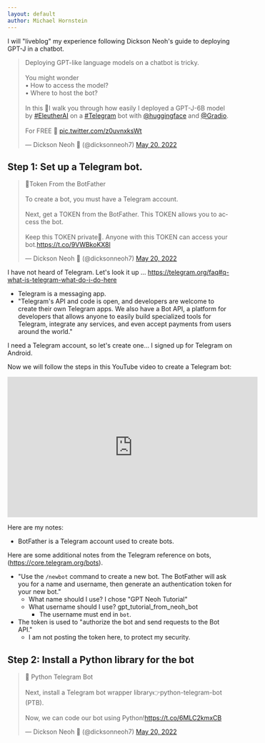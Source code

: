 ```yaml
--- 
layout: default 
author: Michael Hornstein
--- 
```


I will "liveblog" my experience following Dickson Neoh's guide to deploying GPT-J in a chatbot. 

<blockquote class="twitter-tweet"><p lang="en" dir="ltr">Deploying GPT-like language models on a chatbot is tricky.<br><br>You might wonder<br>• How to access the model?<br>• Where to host the bot?<br><br>In this 🧵I walk you through how easily I deployed a GPT-J-6B model by <a href="https://twitter.com/hashtag/EleutherAI?src=hash&amp;ref_src=twsrc%5Etfw">#EleutherAI</a> on a <a href="https://twitter.com/hashtag/Telegram?src=hash&amp;ref_src=twsrc%5Etfw">#Telegram</a> bot with <a href="https://twitter.com/huggingface?ref_src=twsrc%5Etfw">@huggingface</a> and <a href="https://twitter.com/Gradio?ref_src=twsrc%5Etfw">@Gradio</a>.<br><br>For FREE 🚀 <a href="https://t.co/z0uvnxksWt">pic.twitter.com/z0uvnxksWt</a></p>&mdash; Dickson Neoh 🚀 (@dicksonneoh7) <a href="https://twitter.com/dicksonneoh7/status/1527512946603020288?ref_src=twsrc%5Etfw">May 20, 2022</a></blockquote> <script async src="https://platform.twitter.com/widgets.js" charset="utf-8"></script>

## Step 1: Set up a Telegram bot. 

<blockquote class="twitter-tweet"><p lang="en" dir="ltr">🤖Token From the BotFather<br><br>To create a bot, you must have a Telegram account.<br><br>Next, get a TOKEN from the BotFather. This TOKEN allows you to access the bot.<br><br>Keep this TOKEN private🤫. Anyone with this TOKEN can access your bot.<a href="https://t.co/9VWBkoKX8l">https://t.co/9VWBkoKX8l</a></p>&mdash; Dickson Neoh 🚀 (@dicksonneoh7) <a href="https://twitter.com/dicksonneoh7/status/1527512982078443520?ref_src=twsrc%5Etfw">May 20, 2022</a></blockquote> <script async src="https://platform.twitter.com/widgets.js" charset="utf-8"></script>

I have not heard of Telegram. Let's look it up ... 
https://telegram.org/faq#q-what-is-telegram-what-do-i-do-here
* Telegram is a messaging app. 
* "Telegram's API and code is open, and developers are welcome to create their own Telegram apps. We also have a Bot API, a platform for developers that allows anyone to easily build specialized tools for Telegram, integrate any services, and even accept payments from users around the world." 

I need a Telegram account, so let's create one... I signed up for Telegram on Android. 

Now we will follow the steps in this YouTube video to create a Telegram bot: 
<iframe width="560" height="315" src="https://www.youtube.com/embed/aNmRNjME6mE" title="YouTube video player" frameborder="0" allow="accelerometer; autoplay; clipboard-write; encrypted-media; gyroscope; picture-in-picture" allowfullscreen></iframe>

Here are my notes: 
* BotFather is a Telegram account used to create bots. 

Here are some additional notes from the Telegram reference on bots, (https://core.telegram.org/bots).
* "Use the `/newbot` command to create a new bot. The BotFather will ask you for a name and username, then generate an authentication token for your new bot." 
  * What name should I use? I chose "GPT Neoh Tutorial" 
  * What username should I use? gpt_tutorial_from_neoh_bot
    * The username must end in `bot`. 
* The token is used to "authorize the bot and send requests to the Bot API." 
  * I am not posting the token here, to protect my security. 

## Step 2: Install a Python library for the bot 

<blockquote class="twitter-tweet"><p lang="en" dir="ltr">🐍 Python Telegram Bot<br><br>Next, install a Telegram bot wrapper library👉python-telegram-bot (PTB).<br><br>Now, we can code our bot using Python!<a href="https://t.co/6MLC2kmxCB">https://t.co/6MLC2kmxCB</a></p>&mdash; Dickson Neoh 🚀 (@dicksonneoh7) <a href="https://twitter.com/dicksonneoh7/status/1527512984360087553?ref_src=twsrc%5Etfw">May 20, 2022</a></blockquote> <script async src="https://platform.twitter.com/widgets.js" charset="utf-8"></script>




